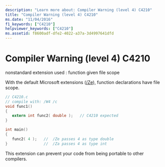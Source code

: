 ```yaml
---
description: "Learn more about: Compiler Warning (level 4) C4210"
title: "Compiler Warning (level 4) C4210"
ms.date: "11/04/2016"
f1_keywords: ["C4210"]
helpviewer_keywords: ["C4210"]
ms.assetid: f8600adf-dfe2-4022-a37a-3d4997641dfd
---
```

# Compiler Warning (level 4) C4210

nonstandard extension used : function given file scope

With the default Microsoft extensions ([/Ze](../../build/reference/za-ze-disable-language-extensions.md)), function declarations have file scope.

```c
// C4210.c
// compile with: /W4 /c
void func1()
{
   extern int func2( double );   // C4210 expected
}

int main()
{
   func2( 4 );   //  /Ze passes 4 as type double
}                //  /Za passes 4 as type int
```

This extension can prevent your code from being portable to other compilers.

